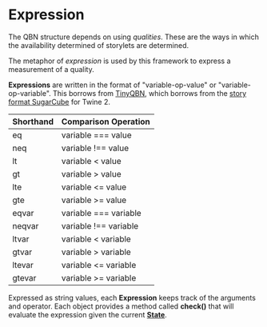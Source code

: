 # Expression

The QBN structure depends on using *qualities*. These are the ways in which the availability determined of storylets are determined.

The metaphor of *expression* is used by this framework to express a measurement of a quality.

**Expressions** are written in the format of "variable-op-value" or "variable-op-variable". This borrows from [TinyQBN](https://github.com/JoshuaGrams/tiny-qbn/blob/master/doc/quick-reference.md), which borrows from the [story format SugarCube](https://www.motoslave.net/sugarcube/2/docs/#macros-macro-if) for Twine 2.

| Shorthand | Comparison Operation  |
|-----------|-----------------------|
| eq        | variable === value    |
| neq       | variable !== value    |
| lt        | variable < value      |
| gt        | variable > value      |
| lte       | variable <= value     |
| gte       | variable >= value     |
| eqvar     | variable === variable |
| neqvar    | variable !== variable |
| ltvar     | variable < variable   |
| gtvar     | variable > variable   |
| ltevar    | variable <= variable  |
| gtevar    | variable >= variable  |

Expressed as string values, each **Expression** keeps track of the arguments and operator. Each object provides a method called **check()** that will evaluate the expression given the current [**State**](./State.md).

